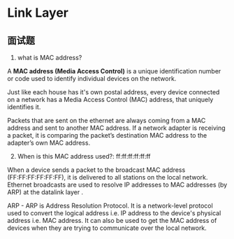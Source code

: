 # Link Layer

## 面试题

1. what is MAC address?

A **MAC address (Media Access Control)** is a unique identification number or code used to identify individual devices on the network.

Just like each house has it's own postal address, every device connected on a network has a Media Access Control (MAC) address, that uniquely identifies it.

Packets that are sent on the ethernet are always coming from a MAC address and sent to another MAC address. If a network adapter is receiving a packet, it is comparing the packet’s destination MAC address to the adapter’s own MAC address.

2. When is this MAC address used?: ff:ff:ff:ff:ff:ff

When a device sends a packet to the broadcast MAC address (FF:FF:FF:FF:FF:FF​), it is delivered to all stations on the local network. Ethernet broadcasts are used to resolve IP addresses to MAC addresses (by ARP) at the datalink layer .

ARP - ARP is Address Resolution Protocol. It is a network-level protocol used to convert the logical address i.e. IP address to the device's physical address i.e. MAC address. It can also be used to get the MAC address of devices when they are trying to communicate over the local network.
